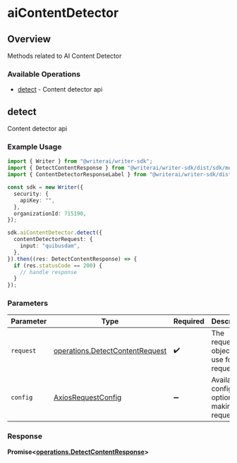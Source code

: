 # aiContentDetector

## Overview

Methods related to AI Content Detector

### Available Operations

* [detect](#detect) - Content detector api

## detect

Content detector api

### Example Usage

```typescript
import { Writer } from "@writerai/writer-sdk";
import { DetectContentResponse } from "@writerai/writer-sdk/dist/sdk/models/operations";
import { ContentDetectorResponseLabel } from "@writerai/writer-sdk/dist/sdk/models/shared";

const sdk = new Writer({
  security: {
    apiKey: "",
  },
  organizationId: 715190,
});

sdk.aiContentDetector.detect({
  contentDetectorRequest: {
    input: "quibusdam",
  },
}).then((res: DetectContentResponse) => {
  if (res.statusCode == 200) {
    // handle response
  }
});
```

### Parameters

| Parameter                                                                          | Type                                                                               | Required                                                                           | Description                                                                        |
| ---------------------------------------------------------------------------------- | ---------------------------------------------------------------------------------- | ---------------------------------------------------------------------------------- | ---------------------------------------------------------------------------------- |
| `request`                                                                          | [operations.DetectContentRequest](../../models/operations/detectcontentrequest.md) | :heavy_check_mark:                                                                 | The request object to use for the request.                                         |
| `config`                                                                           | [AxiosRequestConfig](https://axios-http.com/docs/req_config)                       | :heavy_minus_sign:                                                                 | Available config options for making requests.                                      |


### Response

**Promise<[operations.DetectContentResponse](../../models/operations/detectcontentresponse.md)>**

